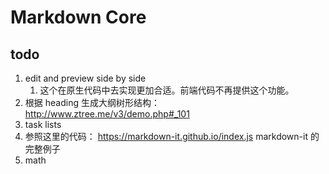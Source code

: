 # Markdown Core


## todo

1. edit and preview side by side
    1. 这个在原生代码中去实现更加合适。前端代码不再提供这个功能。
1. 根据 heading 生成大纲树形结构： http://www.ztree.me/v3/demo.php#_101
1. task lists
1. 参照这里的代码： https://markdown-it.github.io/index.js  markdown-it 的完整例子
1. math
